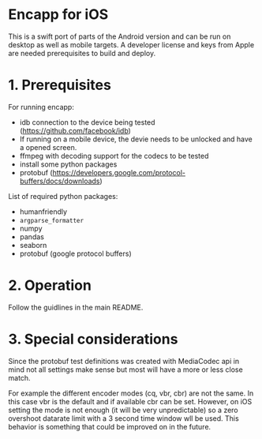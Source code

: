 # Encapp for iOS

This is a swift port of parts of the Android version and can be run on desktop as well as mobile targets.
A developer license and keys from Apple are needed prerequisites to build and deploy.

# 1. Prerequisites
For running encapp:

* idb connection to the device being tested (https://github.com/facebook/idb)
* If running on a mobile device, the devie needs to be unlocked and have a opened screen.
* ffmpeg with decoding support for the codecs to be tested
* install some python packages
* protobuf (https://developers.google.com/protocol-buffers/docs/downloads)


List of required python packages:
* humanfriendly
* `argparse_formatter`
* numpy
* pandas
* seaborn
* protobuf (google protocol buffers)

# 2. Operation
Follow the guidlines in the main README.

# 3. Special considerations
Since the protobuf test definitions was created with MediaCodec api in mind not all settings make sense but most will have a more or less close match.

For example the different encoder modes (cq, vbr, cbr) are not the same.
In this case vbr is the default and if available cbr can be set.
However, on iOS setting the mode is not enough (it will be very unpredictable) so a zero overshoot datarate limit with a 3 second time window wll be used.
This behavior is something that could be improved on in the future.

